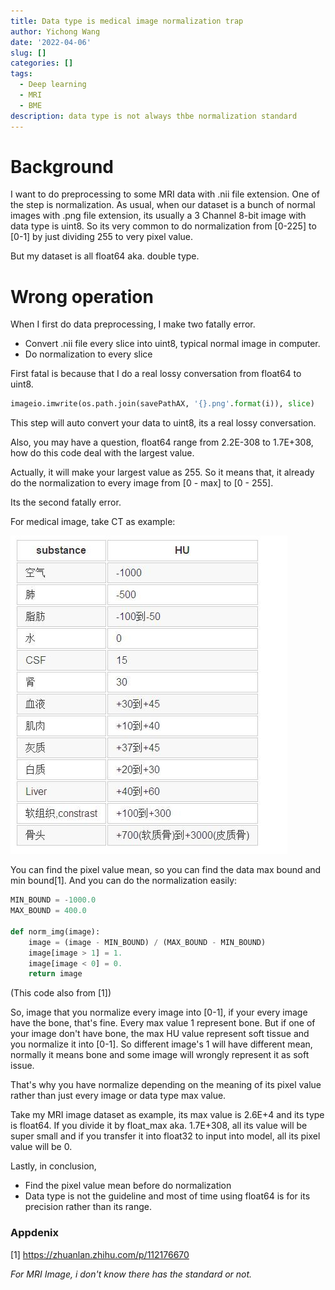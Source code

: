 ```yaml
---
title: Data type is medical image normalization trap
author: Yichong Wang
date: '2022-04-06'
slug: []
categories: []
tags:
  - Deep learning
  - MRI
  - BME
description: data type is not always thbe normalization standard
---
```


# Background

I want to do preprocessing to some MRI data with .nii file extension. One of the step is normalization. As usual, when our dataset is a bunch of normal images with .png file extension, its usually a 3 Channel 8-bit image with data type is uint8. So its very common to do normalization from [0-225] to [0-1] by just dividing 255 to very pixel value.

But my dataset is all float64 aka. double type.

# Wrong operation

When I first do data preprocessing, I make two fatally error. 
* Convert .nii file every slice into uint8, typical normal image in computer.
* Do normalization to every slice

First fatal is because that I do a real lossy conversation from float64 to uint8.
```python
imageio.imwrite(os.path.join(savePathAX, '{}.png'.format(i)), slice)
```
This step will auto convert your data to uint8, its a real lossy conversation.

Also, you may have a question, float64 range from 2.2E-308 to 1.7E+308, how do this code deal with the largest value. 

Actually, it will make your largest value as 255. So it means that, it already do the normalization to every image from [0 - max] to [0 - 255]. 

Its the second fatally error.

For medical image, take CT as example:

[![CT Subtance HU value](Zhihu.jpg)](https://zhuanlan.zhihu.com/p/112176670)

You can find the pixel value mean, so you can find the data max bound and min bound[1].  And you can do the normalization easily:

```python
MIN_BOUND = -1000.0
MAX_BOUND = 400.0

def norm_img(image): 
    image = (image - MIN_BOUND) / (MAX_BOUND - MIN_BOUND)
    image[image > 1] = 1.
    image[image < 0] = 0.
    return image
```
(This code also from [1])

So, image that you normalize every image into [0-1], if your every image have the bone, that's fine. Every max value 1 represent bone. But if one of your image don't have bone, the max HU value represent soft tissue and you normalize it into [0-1]. So different image's 1 will have different mean, normally it means bone and some image will wrongly represent it as soft issue. 

That's why you have normalize depending on the meaning of its pixel value rather than just every image or data type max value.

Take my MRI image dataset as example, its max value is 2.6E+4 and its type is float64. If you divide it by float_max aka. 1.7E+308, all its value will be super small and if you transfer it into float32 to input into model, all its pixel value will be 0.

Lastly, in conclusion,

* Find the pixel value mean before do normalization
* Data type is not the guideline and most of time using float64 is for its precision rather than its range.


### Appdenix
[1] https://zhuanlan.zhihu.com/p/112176670

*For MRI Image, i don't know there has the standard or not.*



